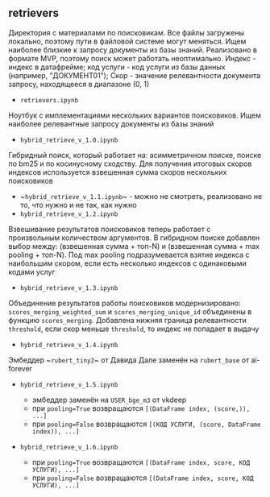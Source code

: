 ## retrievers
Директория с материалами по поисковикам. Все файлы загружены локально, поэтому пути в файловой системе могут меняться. Ищем наиболее близкие к запросу документы из базы знаний. Реализовано в формате MVP, поэтому поиск может работать неоптимально. Индекс - индекс в датафрейме; код услуги - код услуги из базы данных (например, "ДОКУМЕНТ01"); Скор - значение релевантности документа запросу, находящееся в диапазоне (0, 1)

- `retrievers.ipynb`

Ноутбук с имплементациями нескольких вариантов поисковиков. Ищем наиболее релевантные запросу документы из базы знаний

- `hybrid_retrieve_v_1.0.ipynb`

Гибридный поиск, который работает на: асимметричном поиске, поиске по bm25 и по косинусному сходству. Для получения итоговых скоров индексов используется взвешенная сумма скоров нескольких поисковиков

- ~`hybrid_retrieve_v_1.1.ipynb`~ - можно не смотреть, реализовано не то, что нужно и не так, как нужно
- `hybrid_retrieve_v_1.2.ipynb`

Взвешивание результатов поисковиков теперь работает с произвольным количеством аргументов. В гибридном поиске добавлен выбор между: (взвешенная сумма + топ-N) и (взвешенная сумма + max pooling + топ-N). Под max pooling подразумевается взятие индекса с наибольшим скором, если есть несколько индексов с одинаковыми кодами услуг

- `hybrid_retrieve_v_1.3.ipynb`

Объединение результатов работы поисковиков модернизировано: `scores_merging_weighted_sum` и `scores_merging_unique_id` объединены в функцию `scores_merging`. Добавлена нижняя граница релевантности `threshold`, если скор меньше `threshold`, то индекс не попадает в выдачу

- `hybrid_retrieve_v_1.4.ipynb`

Эмбеддер ~`rubert_tiny2`~ от Давида Дале заменён на `rubert_base` от ai-forever

- `hybrid_retrieve_v_1.5.ipynb`

    - эмбеддер заменён на `USER_bge_m3` от vkdeep
    - при `pooling=True` возвращаются `[(DataFrame index, (score,)), ...]`
    - при `pooling=False` возвращаются `[(КОД УСЛУГИ, (score, DataFrame index)), ...]`

- `hybrid_retrieve_v_1.6.ipynb`

    - при `pooling=True` возвращаются `[(DataFrame index, score, КОД УСЛУГИ), ...]`
    - при `pooling=False` возвращаются `[(DataFrame index, score, КОД УСЛУГИ), ...]`
